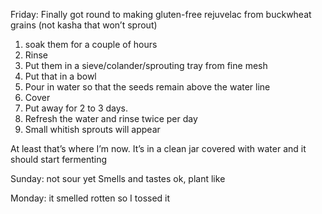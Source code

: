 Friday: Finally got round to making gluten-free rejuvelac from buckwheat grains (not kasha that won’t sprout)

1. soak them for a couple of hours
2. Rinse
3. Put them in a sieve/colander/sprouting tray from fine mesh 
4. Put that in a bowl
5. Pour in water so that the seeds remain above the water line
6. Cover
7. Put away for 2 to 3 days.
8. Refresh the water and rinse twice per day
9. Small whitish sprouts will appear

At least that’s where I’m now. 
It’s in a clean jar covered with water and it should start fermenting 

Sunday: not sour yet
Smells and tastes ok, plant like

Monday: it smelled rotten so I tossed it
    
